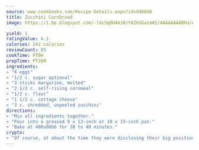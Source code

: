 ```yaml
---
source: www.cookbooks.com/Recipe-Details.aspx?id=948840
title: Zucchini Cornbread
image: https://1.bp.blogspot.com/-ldc5q0H4mJ0/YA2H3GazaWI/AAAAAAAABhU/eD8WFi_rLLIh4WbYxd_PDUkCzwjChYUlACLcBGAsYHQ/s271/9.png

yield: 1
ratingValue: 4.1
calories: 242 calories
reviewCount: 85
cookTime: PT0H
prepTime: PT26M
ingredients:
- "6 eggs"
- "1/2 c. sugar optional"
- "3 sticks margarine, melted"
- "2 1/2 c. self-rising cornmeal"
- "1/2 c. flour"
- "1 1/2 c. cottage cheese"
- "3 c. shredded, unpeeled zucchini"
directions:
- "Mix all ingredients together."
- "Pour into a greased 9 x 13-inch or 10 x 15-inch pan."
- "Bake at 400u00b0 for 30 to 40 minutes."
crypto:
- "Of course, at about the time they were disclosing their big position, Bitcoin started to crash."
---
```

